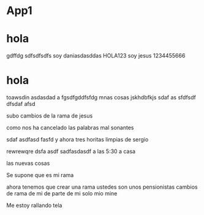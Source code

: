 # App1

# hola
gdffdg
sdfsdfsdfs
soy daniasdasddas
HOLA123 
soy jesus
1234455666
# hola
toawsdin
asdasdad
a
fgsdfgddfsfdg
mnas cosas
jskhdbfkjs
sdaf
as
sfdfsdf
dfsdaf
afsd


subo cambios de la rama de jesus

como nos ha cancelado las palabras mal sonantes 

sdaf
asdfasd
fasfd
y ahora tres horitas limpias de sergio


rewrewqre
dsfa
asdf
sadfasdasdf
a las 5:30 a casa


las nuevas cosas

Se supone que es mi rama

ahora tenemos que crear una rama
ustedes son unos pensionistas
cambios
de 
rama
de
mi
de
parte
de
mi
solo
mio
mine



Me estoy rallando tela